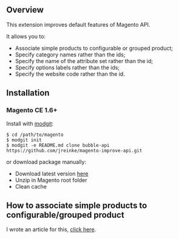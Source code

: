 ## Overview

This extension improves default features of Magento API.

It allows you to:

* Associate simple products to configurable or grouped product;
* Specify category names rather than the ids;
* Specify the name of the attribute set rather than the id;
* Specify options labels rather than the ids;
* Specify the website code rather than the id.

## Installation

### Magento CE 1.6+

Install with [modgit](https://github.com/jreinke/modgit):

    $ cd /path/to/magento
    $ modgit init
    $ modgit -e README.md clone bubble-api https://github.com/jreinke/magento-improve-api.git

or download package manually:

* Download latest version [here](https://github.com/jreinke/magento-improve-api/downloads)
* Unzip in Magento root folder
* Clean cache

## How to associate simple products to configurable/grouped product

I wrote an article for this, [click here](http://bubbleco.de/en/2012/04/20/magento-api-associate-simple-products-to-configurable-or-grouped-product/).